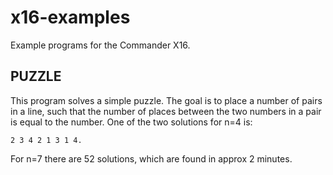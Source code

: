# x16-examples
Example programs for the Commander X16.

## PUZZLE
This program solves a simple puzzle.  The goal is to place a number of pairs in
a line, such that the number of places between the two numbers in a pair is
equal to the number.  One of the two solutions for n=4 is:

```
2 3 4 2 1 3 1 4.
```

For n=7 there are 52 solutions, which are found in approx 2 minutes.

